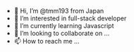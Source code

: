 - 👋 Hi, I’m @tmm193 from Japan
- 👀 I’m interested in full-stack developer
- 🌱 I’m currently learning Javascript
- 💞️ I’m looking to collaborate on ...
- 📫 How to reach me ...

<!---
tmm193/tmm193 is a ✨ special ✨ repository because its `README.md` (this file) appears on your GitHub profile.
You can click the Preview link to take a look at your changes.
--->
